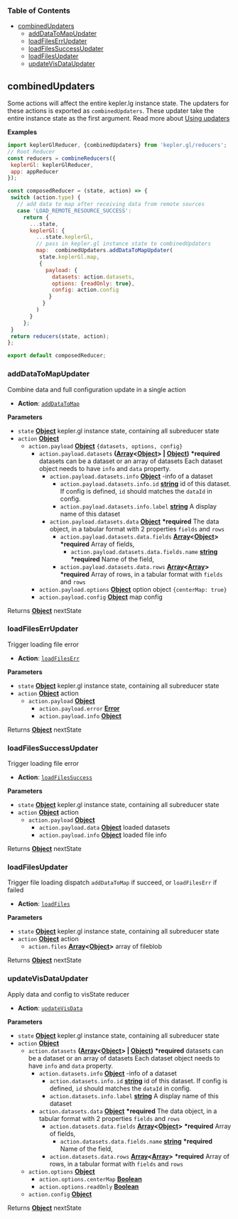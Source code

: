 <!-- Generated by documentation.js. Update this documentation by updating the source code. -->

### Table of Contents

-   [combinedUpdaters][1]
    -   [addDataToMapUpdater][3]
    -   [loadFilesErrUpdater][5]
    -   [loadFilesSuccessUpdater][7]
    -   [loadFilesUpdater][9]
    -   [updateVisDataUpdater][11]

## combinedUpdaters

Some actions will affect the entire kepler.lg instance state.
The updaters for these actions is exported as `combinedUpdaters`. These updater take the entire instance state
as the first argument. Read more about [Using updaters][13]

**Examples**

```javascript
import keplerGlReducer, {combinedUpdaters} from 'kepler.gl/reducers';
// Root Reducer
const reducers = combineReducers({
 keplerGl: keplerGlReducer,
 app: appReducer
});

const composedReducer = (state, action) => {
 switch (action.type) {
   // add data to map after receiving data from remote sources
   case 'LOAD_REMOTE_RESOURCE_SUCCESS':
     return {
       ...state,
       keplerGl: {
         ...state.keplerGl,
         // pass in kepler.gl instance state to combinedUpdaters
         map:  combinedUpdaters.addDataToMapUpdater(
          state.keplerGl.map,
          {
            payload: {
              datasets: action.datasets,
              options: {readOnly: true},
              config: action.config
             }
           }
         )
       }
     };
 }
 return reducers(state, action);
};

export default composedReducer;
```

### addDataToMapUpdater

Combine data and full configuration update in a single action

-   **Action**: [`addDataToMap`][14]

**Parameters**

-   `state` **[Object][15]** kepler.gl instance state, containing all subreducer state
-   `action` **[Object][15]** 
    -   `action.payload` **[Object][15]** `{datasets, options, config}`
        -   `action.payload.datasets` **([Array][16]&lt;[Object][15]> | [Object][15])** **\*required** datasets can be a dataset or an array of datasets
            Each dataset object needs to have `info` and `data` property.
            -   `action.payload.datasets.info` **[Object][15]** \-info of a dataset
                -   `action.payload.datasets.info.id` **[string][17]** id of this dataset. If config is defined, `id` should matches the `dataId` in config.
                -   `action.payload.datasets.info.label` **[string][17]** A display name of this dataset
            -   `action.payload.datasets.data` **[Object][15]** **\*required** The data object, in a tabular format with 2 properties `fields` and `rows`
                -   `action.payload.datasets.data.fields` **[Array][16]&lt;[Object][15]>** **\*required** Array of fields,
                    -   `action.payload.datasets.data.fields.name` **[string][17]** **\*required** Name of the field,
                -   `action.payload.datasets.data.rows` **[Array][16]&lt;[Array][16]>** **\*required** Array of rows, in a tabular format with `fields` and `rows`
        -   `action.payload.options` **[Object][15]** option object `{centerMap: true}`
        -   `action.payload.config` **[Object][15]** map config

Returns **[Object][15]** nextState

### loadFilesErrUpdater

Trigger loading file error

-   **Action**: [`loadFilesErr`][18]

**Parameters**

-   `state` **[Object][15]** kepler.gl instance state, containing all subreducer state
-   `action` **[Object][15]** action
    -   `action.payload` **[Object][15]** 
        -   `action.payload.error` **[Error][19]** 
        -   `action.payload.info` **[Object][15]** 

Returns **[Object][15]** nextState

### loadFilesSuccessUpdater

Trigger loading file error

-   **Action**: [`loadFilesSuccess`][20]

**Parameters**

-   `state` **[Object][15]** kepler.gl instance state, containing all subreducer state
-   `action` **[Object][15]** action
    -   `action.payload` **[Object][15]** 
        -   `action.payload.data` **[Object][15]** loaded datasets
        -   `action.payload.info` **[Object][15]** loaded file info

Returns **[Object][15]** nextState

### loadFilesUpdater

Trigger file loading dispatch `addDataToMap` if succeed, or `loadFilesErr` if failed

-   **Action**: [`loadFiles`][21]

**Parameters**

-   `state` **[Object][15]** kepler.gl instance state, containing all subreducer state
-   `action` **[Object][15]** action
    -   `action.files` **[Array][16]&lt;[Object][15]>** array of fileblob

Returns **[Object][15]** nextState

### updateVisDataUpdater

Apply data and config to visState reducer

-   **Action**: [`updateVisData`][22]

**Parameters**

-   `state` **[Object][15]** kepler.gl instance state, containing all subreducer state
-   `action` **[Object][15]** 
    -   `action.datasets` **([Array][16]&lt;[Object][15]> | [Object][15])** **\*required** datasets can be a dataset or an array of datasets
        Each dataset object needs to have `info` and `data` property.
        -   `action.datasets.info` **[Object][15]** \-info of a dataset
            -   `action.datasets.info.id` **[string][17]** id of this dataset. If config is defined, `id` should matches the `dataId` in config.
            -   `action.datasets.info.label` **[string][17]** A display name of this dataset
        -   `action.datasets.data` **[Object][15]** **\*required** The data object, in a tabular format with 2 properties `fields` and `rows`
            -   `action.datasets.data.fields` **[Array][16]&lt;[Object][15]>** **\*required** Array of fields,
                -   `action.datasets.data.fields.name` **[string][17]** **\*required** Name of the field,
            -   `action.datasets.data.rows` **[Array][16]&lt;[Array][16]>** **\*required** Array of rows, in a tabular format with `fields` and `rows`
    -   `action.options` **[Object][15]** 
        -   `action.options.centerMap` **[Boolean][23]** 
        -   `action.options.readOnly` **[Boolean][23]** 
    -   `action.config` **[Object][15]** 

Returns **[Object][15]** nextState

[1]: #combinedupdaters

[2]: #examples

[3]: #adddatatomapupdater

[4]: #parameters

[5]: #loadfileserrupdater

[6]: #parameters-1

[7]: #loadfilessuccessupdater

[8]: #parameters-2

[9]: #loadfilesupdater

[10]: #parameters-3

[11]: #updatevisdataupdater

[12]: #parameters-4

[13]: ../advanced-usage/using-updaters.md

[14]: ../actions/actions.md#adddatatomap

[15]: https://developer.mozilla.org/docs/Web/JavaScript/Reference/Global_Objects/Object

[16]: https://developer.mozilla.org/docs/Web/JavaScript/Reference/Global_Objects/Array

[17]: https://developer.mozilla.org/docs/Web/JavaScript/Reference/Global_Objects/String

[18]: ../actions/actions.md#loadfileserr

[19]: https://developer.mozilla.org/docs/Web/JavaScript/Reference/Global_Objects/Error

[20]: ../actions/actions.md#loadfilessuccess

[21]: ../actions/actions.md#loadfiles

[22]: ../actions/actions.md#updatevisdata

[23]: https://developer.mozilla.org/docs/Web/JavaScript/Reference/Global_Objects/Boolean
